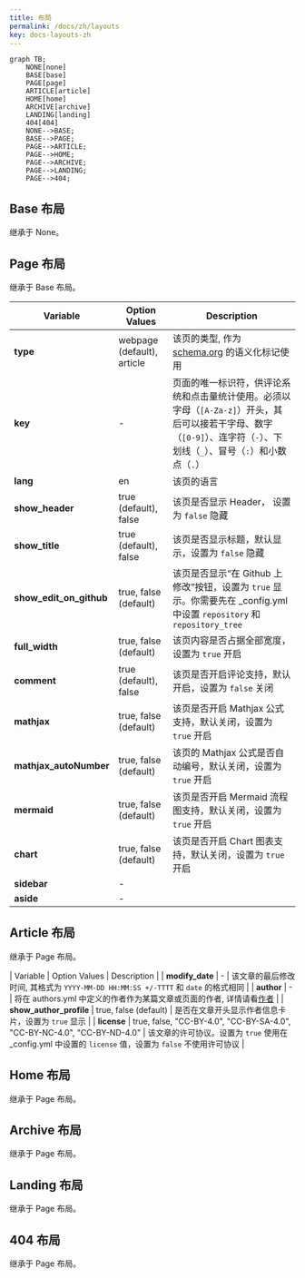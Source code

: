 ```yaml
---
title: 布局
permalink: /docs/zh/layouts
key: docs-layouts-zh
---
```


```mermaid
graph TB;
    NONE[none]
    BASE[base]
    PAGE[page]
    ARTICLE[article]
    HOME[home]
    ARCHIVE[archive]
    LANDING[landing]
    404[404]
    NONE-->BASE;
    BASE-->PAGE;
    PAGE-->ARTICLE;
    PAGE-->HOME;
    PAGE-->ARCHIVE;
    PAGE-->LANDING;
    PAGE-->404;
```

## Base 布局

继承于 None。

## Page 布局

继承于 Base 布局。

| Variable          | Option Values         | Description |
| ---               | ---                   | ---         |
| **type**          | webpage (default), article | 该页的类型, 作为 [schema.org](https://schema.org/) 的语义化标记使用 |
| **key**           | -                     | 页面的唯一标识符，供评论系统和点击量统计使用。必须以字母（`[A-Za-z]`）开头，其后可以接若干字母、数字（`[0-9]`）、连字符（`-`）、下划线（`_`）、冒号（`:`）和小数点（`.`） |
| **lang**          | en                    | 该页的语言 |
| **show_header**   | true (default), false | 该页是否显示 Header， 设置为 `false` 隐藏 |
| **show_title**    | true (default), false | 该页是否显示标题，默认显示，设置为 `false` 隐藏 |
| **show_edit_on_github** | true, false (default) | 该页是否显示“在 Github 上修改”按钮，设置为 `true` 显示。你需要先在 _config.yml 中设置 `repository` 和 `repository_tree` |
| **full_width**    | true, false (default) | 该页内容是否占据全部宽度，设置为 `true` 开启 |
| **comment**       | true (default), false | 该页是否开启评论支持，默认开启，设置为 `false` 关闭 |
| **mathjax**       | true, false (default) | 该页是否开启 Mathjax 公式支持，默认关闭，设置为 `true` 开启 |
| **mathjax_autoNumber** | true, false (default) | 该页的 Mathjax 公式是否自动编号，默认关闭，设置为 `true` 开启 |
| **mermaid**       | true, false (default) | 该页是否开启 Mermaid 流程图支持，默认关闭，设置为 `true` 开启 |
| **chart**         | true, false (default) | 该页是否开启 Chart 图表支持，默认关闭，设置为 `true` 开启 |
| **sidebar**       | -                     | |
| **aside**         | -                     | |

## Article 布局

继承于 Page 布局。

| Variable          | Option Values         | Description |
| **modify_date**   | -                     | 该文章的最后修改时间, 其格式为 `YYYY-MM-DD HH:MM:SS +/-TTTT` 和 `date` 的格式相同 |
| **author** | - | 将在 authors.yml 中定义的作者作为某篇文章或页面的作者, 详情请看[作者](https://tianqi.name/jekyll-TeXt-theme/docs/zh/authors) |
| **show_author_profile** | true, false (default) | 是否在文章开头显示作者信息卡片，设置为 `true` 显示 |
| **license**       | true, false, "CC-BY-4.0", "CC-BY-SA-4.0", "CC-BY-NC-4.0", "CC-BY-ND-4.0" | 该文章的许可协议。设置为 `true` 使用在 _config.yml 中设置的 `license` 值，设置为 `false` 不使用许可协议 |

## Home 布局

继承于 Page 布局。

## Archive 布局

继承于 Page 布局。

## Landing 布局

继承于 Page 布局。

## 404 布局

继承于 Page 布局。